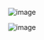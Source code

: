 ![image](https://user-images.githubusercontent.com/42135673/232546049-860a7448-266e-4658-ab83-105f1e60ce56.png)

![image](https://user-images.githubusercontent.com/42135673/232546467-8e95ab8a-0d39-4ca1-b2a1-81c3a54b38a8.png)

